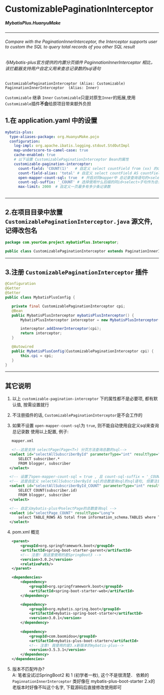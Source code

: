 # CustomizablePaginationInterceptor
  #####                                 MybatisPlus.HuanyuMake
---
###### Compare with the PaginationInnerInterceptor, the Interceptor supports user to custom the SQL to query total records of you other SQL result

###### 与Mybatis-plus官方提供的内置分页插件 PaginnationInnerInterceptor 相比，该拦截器支持用户自定义用来查总记录数的sql语句
`CustomizablePaginationInterceptor (Alias: Customizable)`
`PaginnationInnerInterceptor  (Alias: Inner)`    

`Customizable` 继承 `Inner`
`Customizable`只是对原生`Inner`的拓展,使用`Customizable`插件**不会**给原项目带来额外负担

## 1.在 application.yaml 中的设置
```yaml
mybatis-plus:
  type-aliases-package: org.HuanyuMake.pojo 
  configuration:
    log-impl: org.apache.ibatis.logging.stdout.StdOutImpl
    map-underscore-to-camel-case: true
    cache-enabled: true
    # 以下设置 CustomizablePaginationInterceptor Bean的属性
    customizable-pagination-interceptor:
      count-field: 'COUNT(1)'   # 自定义 select countField from (xx) 的countField默认内容, 默认为 'COUNT(1)'
      count-field-alias: 'total' # 自定义 select countField AS countFieldAlias from (xx) countFieldAlias 内容, 默认为 'total'
      open-mapper-count-sql: true  # 开启对同mapper中 总记录查询语句的<select>字句的使用, 默认为 false
      count-sql-suffix: '_COUNT' # 选择使用什么后缀的同id<select>子句作为总记录数查询sql, 默认为'_COUNT'
      max-limit: 2000  # 自定义一页最多有多少条记录数
      
 ```
 ---
 ## 2.在项目目录中放置 `CustomizablePaginationInterceptor.java` 源文件,记得改包名
 ```java
 package com.yourCom.project.mybatisPlus.Interceptor;

public class CustomizablePaginationInterceptor extends PaginationInnerInterceptor {...}
 ```
 ---
 ## 3.注册 `CustomizablePaginationInterceptor` 插件
 ```java
@Configuration
@Getter
@Setter
public class MybatisPlusConfig {

    private final CustomizablePaginationInterceptor cpi;
    @Bean
    public MybatisPlusInterceptor mybatisPlusInterceptor() {
        MybatisPlusInterceptor interceptor = new MybatisPlusInterceptor();

        interceptor.addInnerInterceptor(cpi);
        return interceptor;
    }

    @Autowired
    public MybatisPlusConfig(CustomizablePaginationInterceptor cpi) {
        this.cpi = cpi;
    }
}
 ```
 ---
 ## 其它说明
1. 以上 `customizable-pagination-interceptor` 下的属性都不是必要项, 都有默认值, 按需设置就行

2. 不注册插件的话, `CustomizablePaginationInterceptor`是不会工作的
  
3. 如果不设置 `open-mapper-count-sql`为 `true`, 则不能自动使用自定义sql来查询总记录数
 使用以上配置, 例子:
 ```xml
    mapper.xml

    <!--这是支持 selectPage(Page<T>) 分页方法查询总数的sql-->
   <select id="selectAllSubscriberById" parameterType="int" resultType="user">
       SELECT subscriber.*
       FROM blogger, subscriber
   </select>

   <!-- 设置了open-mapper-count-sql = true , 且 count-sql-suffix = '_COUNT' 则会使用该句查询总记录数 -->
   <!-- 这是自定义 selectAllSubscriberById sql的总数查询sql的sql语句, 但要注意这些语句的 resultType 必须为 java.lang.Long-->
   <select id="selectAllSubscriberById_COUNT" parameterType="int" resultType="Long">
       SELECT COUNT(subscriber.id)
       FROM blogger, subscriber
   </select>

   <!-- 自定义mybatis-plus中selectPage的总数查询sql -->
   <select id="selectPage_COUNT" resultType="Long">
       select TABLE_ROWS AS total from information_schema.TABLES where TABLE_SCHEMA = 'poetryplatform' AND TABLE_NAME = 'users'
   </select>
 ```
4. pom.xml 概览
 ```xml
    <parent>
        <groupId>org.springframework.boot</groupId>
        <artifactId>spring-boot-starter-parent</artifactId>
        <!-- 注意! 我这里使用的是SpringBoot3 -->
        <version>3.0.2</version>  
        <relativePath/>
    </parent>

    <dependencies>
        <dependency>
            <groupId>org.springframework.boot</groupId>
            <artifactId>spring-boot-starter-web</artifactId>
        </dependency>

        <dependency>
            <groupId>org.mybatis.spring.boot</groupId>
            <artifactId>mybatis-spring-boot-starter</artifactId>
            <version>3.0.1</version>
        </dependency>
      
        <dependency>
            <groupId>com.baomidou</groupId>
            <artifactId>mybatis-plus-boot-starter</artifactId>
            <!-- 注意! 我使用的是3.x新版本的mybatis-plus-->
            <version>3.5.3.1</version> 
        </dependency>
    </dependencies>
```
5. 版本不匹配咋办?    
  A: 笔者没试过SpringBoot2 和 1 (初学者一枚), 这个不是很清楚． 依赖的 `PaginnationInnerInterceptor` 类好像在  mybatis-plus-boot-starter 2.x的老版本时好像不叫这个名字, 下载源码后直接修改使用即可
